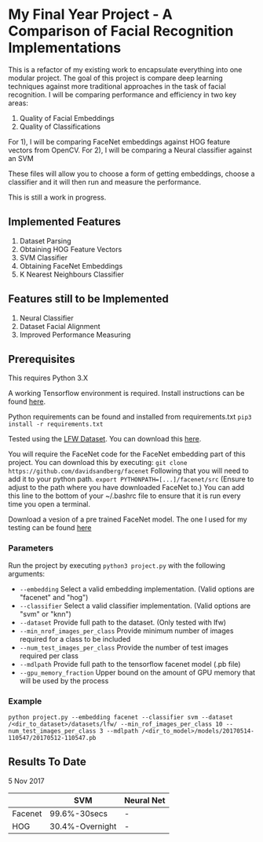# My Final Year Project - A Comparison of Facial Recognition Implementations

This is a refactor of my existing work to encapsulate everything into one modular project.
The goal of this project is compare deep learning techniques against more traditional approaches
in the task of facial recognition. I will be comparing performance and efficiency in two key areas:
1) Quality of Facial Embeddings
2) Quality of Classifications

For 1), I will be comparing FaceNet embeddings against HOG feature vectors from OpenCV.
For 2), I will be comparing a Neural classifier against an SVM

These files will allow you to choose a form of getting embeddings, choose a classifier and it will then
run and measure the performance.

This is still a work in progress.

## Implemented Features
1) Dataset Parsing
2) Obtaining HOG Feature Vectors
3) SVM Classifier
4) Obtaining FaceNet Embeddings
5) K Nearest Neighbours Classifier

## Features still to be Implemented
1) Neural Classifier
2) Dataset Facial Alignment
3) Improved Performance Measuring

## Prerequisites
This requires Python 3.X

A working Tensorflow environment is required. Install instructions can be found [here](https://www.tensorflow.org/install/install_linux).

Python requirements can be found and installed from requirements.txt
`pip3 install -r requirements.txt`

Tested using the [LFW Dataset](http://vis-www.cs.umass.edu/lfw/). You can download this [here](http://vis-www.cs.umass.edu/lfw/lfw.tgz).

You will require the FaceNet code for the FaceNet embedding part of this project.
You can download this by executing:
`git clone https://github.com/davidsandberg/facenet`
Following that you will need to add it to your python path.
`export PYTHONPATH=[...]/facenet/src`
(Ensure to adjust to the path where you have downloaded FaceNet to.)
You can add this line to the bottom of your ~/.bashrc file to ensure that it is run every time you open a terminal.

Download a vesion of a pre trained FaceNet model. The one I used for my testing can be found [here](https://drive.google.com/file/d/0B5MzpY9kBtDVZ2RpVDYwWmxoSUk)

### Parameters

Run the project by executing `python3 project.py` with the following arguments:

- `--embedding`     Select a valid embedding implementation. (Valid options are "facenet" and "hog")
- `--classifier`    Select a valid classifier implementation. (Valid options are "svm" or "knn")
- `--dataset`       Provide full path to the dataset. (Only tested with lfw)
- `--min_nrof_images_per_class` Provide minimum number of images required for a class to be included
- `--num_test_images_per_class` Provide the number of test images required per class
- `--mdlpath`       Provide full path to the tensorflow facenet model (.pb file)
- `--gpu_memory_fraction`   Upper bound on the amount of GPU memory that will be used by the process

### Example

`python project.py --embedding facenet --classifier svm --dataset /<dir_to_dataset>/datasets/lfw/ --min_rof_images_per_class 10 --num_test_images_per_class 3 --mdlpath /<dir_to_model>/models/20170514-110547/20170512-110547.pb`

## Results To Date

5 Nov 2017

|           | SVM     | Neural Net  |
|-----------|---------|-------------|
| Facenet    | 99.6%-30secs | - |
| HOG        | 30.4%-Overnight | - |
